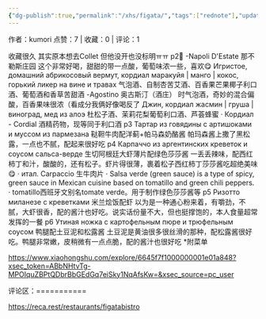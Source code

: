```yaml
---
{"dg-publish":true,"permalink":"/xhs/figata/","tags":["rednote"],"updated":"2025-03-17T21:40:47.294+08:00"}
---
```


作者：kumori
点赞：7   |   收藏：0   |   评论：1

收藏很久 其实原本想去Collet 但他没开也没标明ㅠㅠ
p2🍹
-Napoli D'Estate 那不勒斯庄园 这个非常好喝，甜甜的带一点酸，葡萄味浓一些，喜欢😋
Игристое, домашний абрикосовый вермут, кордиал маракуйя | манго | кокос, горький ликер на вине и травах 气泡酒、自制杏苦艾酒、百香果芒果椰子利口酒、葡萄酒和香草苦甜酒
-Agostino 奥古斯汀（酒庄） 时气泡酒，奇妙的混合偏酸，百香果味很浓（看成分我俩好像喝反了
Джин, кордиал жасмин | груша | виноград, мед из алоэ 杜松子酒、茉莉花梨葡萄利口酒、芦荟蜂蜜
· Кордиал - Cordial 酒精药物，现等同于利口酒
p3 Тартар из говядины с артишоками и муссом из пармезана 鞑靼牛肉配洋蓟+帕马森奶酪酱 帕玛森酱上撒了黑松露，一点也不腻，配起来很好吃
p4 Карпаччо из аргентинских креветок и соусом сальса-верде 生切阿根廷大虾薄片配绿色莎莎酱 一丢丢辣味，配西红柿丁和汁，酸酸的，还有松子。虾片得很薄，裹着松子西红柿丁莎莎酱吃超绝美味😋
· итал. Carpaccio 生牛肉片
· Salsa verde (green sauce) is a type of spicy, green sauce in Mexican cuisine based on tomatillo and green chili peppers.
· tomatillo西班牙文别名tomate verde。用于制作绿色莎莎酱等
p5 Ризотто миланезе с креветками 米兰烩饭配虾 以为是一种通心粉来着，有嚼劲，不腻，大虾很香，配的酱汁也好吃。说实话份量不大，但也挺撑饱的，本人食量超常发挥的一餐
p6 Утиная ножка с картофельным пюре и трюфельным соусом 鸭腿配土豆泥和松露酱 土豆泥是黄油很多很丝滑的那种，配松露酱很好吃。鸭腿非常嫩，皮稍微有一点点脆，配的酱汁也很好吃
*附菜单

https://www.xiaohongshu.com/explore/6645f7f1000000001e01a848?xsec_token=ABbNHtvTg-MPOIquZBPtQDbrBbGEdGq7eiSky1NqAfsKw=&xsec_source=pc_user

评论区：===========

https://reca.rest/restaurants/figatabistro